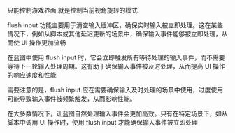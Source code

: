 只能控制游戏界面,就是控制当前视角旋转的模式

flush input 功能主要用于清空输入缓冲区，确保实时输入被立即处理。这在某些情况下，例如从脚本或其他延迟更新的场景中，确保输入事件能够被立即处理，从而使 UI 操作更加流畅

在蓝图中使用 flush input 时，它会立即触发所有等待处理的输入事件，而不需要等待下一轮输入处理周期。这有助于确保输入事件被及时处理，从而提高 UI 操作的响应速度和性能

需要注意的是，flush input 应在需要确保输入及时处理的场景中使用，过度使用可能导致输入事件被频繁触发，从而影响性能。

在大多数情况下，让蓝图自然处理输入事件会更加高效。只有在特定场景下，如从脚本中调用 UI 操作时，使用 flush input 才能确保输入事件被立即处理